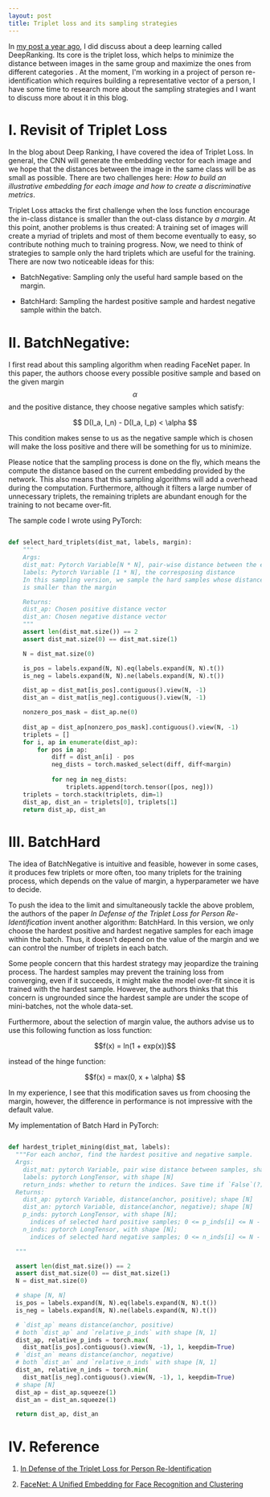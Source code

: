 ```yaml
---
layout: post
title: Triplet loss and its sampling strategies
---
```


In [my post a year ago](https://minhhoangbui.github.io/2018-03-20-image-similarity/), I did discuss about a deep learning called DeepRanking. Its core is the triplet loss, which helps to minimize the distance between images in the same group and maximize the ones from different categories . At the moment, I'm working in a project of person re-identification which requires building a representative vector of a person, I have some time to research more about the sampling strategies and I want to discuss more about it in this blog.

# I. Revisit of Triplet Loss

In the blog about Deep Ranking, I have covered the idea of Triplet Loss. In general, the CNN will generate the embedding vector for each image and we hope that the distances between the image in the same class will be as small as possible. There are two challenges here: *How to build an illustrative embedding for each image and how to create a discriminative metrics*.

Triplet Loss attacks the first challenge when the loss function encourage the in-class distance is smaller than the out-class distance by *a margin*. At this point, another problems is thus created: A training set of images will create a myriad of triplets and most of them become eventually to easy, so contribute nothing much to training progress. Now, we need to think of strategies to sample only the hard triplets which are useful for the training. There are now two noticeable ideas for this:

- BatchNegative: Sampling only the useful hard sample based on the margin.

- BatchHard: Sampling the hardest positive sample and hardest negative sample within the batch.

# II. BatchNegative:

I first read about this sampling algorithm when reading FaceNet paper. In this paper, the authors choose every possible positive sample and based on the given margin $$\alpha$$ and the positive distance, they choose negative samples which satisfy:

<p align='center'> $$ D(I_a, I_n) - D(I_a, I_p) < \alpha $$ </p>

This condition makes sense to us as the negative sample which is chosen will make the loss positive and there will be something for us to minimize.

Please notice that the sampling process is done on the fly, which means the compute the distance based on the current embedding provided by the network. This also means that this sampling algorithms will add a overhead during the computation. Furthermore, although it filters a large number of unnecessary triplets, the remaining triplets are abundant enough for the training to not became over-fit.

The sample code I wrote using PyTorch:

```python

def select_hard_triplets(dist_mat, labels, margin):
    """
    Args:
    dist_mat: Pytorch Variable[N * N], pair-wise distance between the embedding
    labels: Pytorch Variable [1 * N], the corresposing distance
    In this sampling version, we sample the hard samples whose distance difference 
    is smaller than the margin

    Returns:
    dist_ap: Chosen positive distance vector
    dist_an: Chosen negative distance vector
    """
    assert len(dist_mat.size()) == 2
    assert dist_mat.size(0) == dist_mat.size(1)

    N = dist_mat.size(0)

    is_pos = labels.expand(N, N).eq(labels.expand(N, N).t())
    is_neg = labels.expand(N, N).ne(labels.expand(N, N).t())

    dist_ap = dist_mat[is_pos].contiguous().view(N, -1)
    dist_an = dist_mat[is_neg].contiguous().view(N, -1)

    nonzero_pos_mask = dist_ap.ne(0)
    
    dist_ap = dist_ap[nonzero_pos_mask].contiguous().view(N, -1)
    triplets = []
    for i, ap in enumerate(dist_ap):
        for pos in ap:
            diff = dist_an[i] - pos
            neg_dists = torch.masked_select(diff, diff<margin)
            
            for neg in neg_dists:
                triplets.append(torch.tensor([pos, neg]))
    triplets = torch.stack(triplets, dim=1)
    dist_ap, dist_an = triplets[0], triplets[1]
    return dist_ap, dist_an
```

# III. BatchHard

The idea of BatchNegative is intuitive and feasible, however in some cases, it produces few triplets or more often, too many triplets for the training process, which depends on the value of margin, a hyperparameter we have to decide.

To push the idea to the limit and simultaneously tackle the above problem, the authors of the paper *In Defense of the Triplet Loss for Person Re-Identification* invent another algorithm: BatchHard. In this version, we only choose the hardest positive and hardest negative samples for each image within the batch. Thus, it doesn't depend on the value of the margin and we can control the number of triplets in each batch. 

Some people concern that this hardest strategy may jeopardize the training process. The hardest samples may prevent the training loss from converging, even if it succeeds, it might make the model over-fit since it is trained with the hardest sample. However, the authors thinks that this concern is ungrounded since the hardest sample are under the scope of mini-batches, not the whole data-set.

Furthermore, about the selection of margin value, the authors advise us to use this following function as loss function: 

<p align='center'> $$f(x) = ln(1 + exp(x))$$ </p>

instead of the hinge function:

<p align='center'> $$f(x) = max(0, x + \alpha) $$ </p>

In my experience, I see that this modification saves us from choosing the margin, however, the difference in performance is not impressive with the default value.

My implementation of Batch Hard in PyTorch:

```python

def hardest_triplet_mining(dist_mat, labels):
  """For each anchor, find the hardest positive and negative sample.
  Args:
    dist_mat: pytorch Variable, pair wise distance between samples, shape [N, N]
    labels: pytorch LongTensor, with shape [N]
    return_inds: whether to return the indices. Save time if `False`(?)
  Returns:
    dist_ap: pytorch Variable, distance(anchor, positive); shape [N]
    dist_an: pytorch Variable, distance(anchor, negative); shape [N]
    p_inds: pytorch LongTensor, with shape [N]; 
      indices of selected hard positive samples; 0 <= p_inds[i] <= N - 1
    n_inds: pytorch LongTensor, with shape [N];
      indices of selected hard negative samples; 0 <= n_inds[i] <= N - 1

  """

  assert len(dist_mat.size()) == 2
  assert dist_mat.size(0) == dist_mat.size(1)
  N = dist_mat.size(0)

  # shape [N, N]
  is_pos = labels.expand(N, N).eq(labels.expand(N, N).t())
  is_neg = labels.expand(N, N).ne(labels.expand(N, N).t())

  # `dist_ap` means distance(anchor, positive)
  # both `dist_ap` and `relative_p_inds` with shape [N, 1]
  dist_ap, relative_p_inds = torch.max(
    dist_mat[is_pos].contiguous().view(N, -1), 1, keepdim=True)
  # `dist_an` means distance(anchor, negative)
  # both `dist_an` and `relative_n_inds` with shape [N, 1]
  dist_an, relative_n_inds = torch.min(
    dist_mat[is_neg].contiguous().view(N, -1), 1, keepdim=True)
  # shape [N]
  dist_ap = dist_ap.squeeze(1)
  dist_an = dist_an.squeeze(1)

  return dist_ap, dist_an
```

# IV. Reference

1. [In Defense of the Triplet Loss for Person Re-Identification](https://arxiv.org/pdf/1703.07737.pdf)

2. [FaceNet: A Unified Embedding for Face Recognition and Clustering](https://arxiv.org/pdf/1503.03832.pdf)

